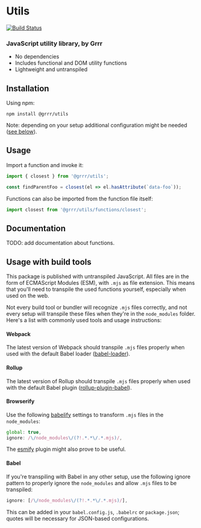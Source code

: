 # Utils

[![Build Status](https://travis-ci.com/grrr-amsterdam/grrr-utils.svg?branch=master)](https://travis-ci.com/grrr-amsterdam/grrr-utils)


### JavaScript utility library, by Grrr

- No dependencies
- Includes functional and DOM utility functions
- Lightweight and untranspiled

## Installation

Using npm:

```shell
npm install @grrr/utils
```

Note: depending on your setup additional configuration might be needed ([see below](#usage-with-build-tools)).

## Usage

Import a function and invoke it:

```js
import { closest } from '@grrr/utils';

const findParentFoo = closest(el => el.hasAttribute(`data-foo`));
```

Functions can also be imported from the function file itself:

```js
import closest from '@grrr/utils/functions/closest';
```

## Documentation

TODO: add documentation about functions.

## Usage with build tools

This package is published with untranspiled JavaScript. All files are in the form of ECMAScript Modules (ESM), with `.mjs` as file extension. This means that you'll need to transpile the used functions yourself, especially when used on the web.

Not every build tool or bundler will recognize `.mjs` files correctly, and not every setup will transpile these files when they're in the `node_modules` folder. Here's a list with commonly used tools and usage instructions:

#### Webpack

The latest version of Webpack should transpile `.mjs` files properly when used with the default Babel loader ([babel-loader](https://github.com/babel/babel-loader)).

#### Rollup

The latest version of Rollup should transpile `.mjs` files properly when used with the default Babel plugin ([rollup-plugin-babel](https://github.com/rollup/rollup-plugin-babel)).

#### Browserify

Use the following [babelify](https://github.com/babel/babelify#why-arent-files-in-node_modules-being-transformed) settings to transform `.mjs` files in the `node_modules`:

```js
global: true,
ignore: /\/node_modules\/(?!.*.*\/.*.mjs)/,
```

The [esmify](https://github.com/mattdesl/esmify) plugin might also prove to be useful.

#### Babel

If you're transpiling with Babel in any other setup, use the following ignore pattern to properly ignore the `node_modules` and allow `.mjs` files to be transpiled:

```js
ignore: [/\/node_modules\/(?!.*.*\/.*.mjs)/],
```

This can be added in your `babel.config.js`, `.babelrc` or `package.json`; quotes will be necessary for JSON-based configurations.
